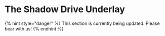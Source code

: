 # The Shadow Drive Underlay

{% hint style="danger" %}
This section is currently being updated. Please bear with us!
{% endhint %}
